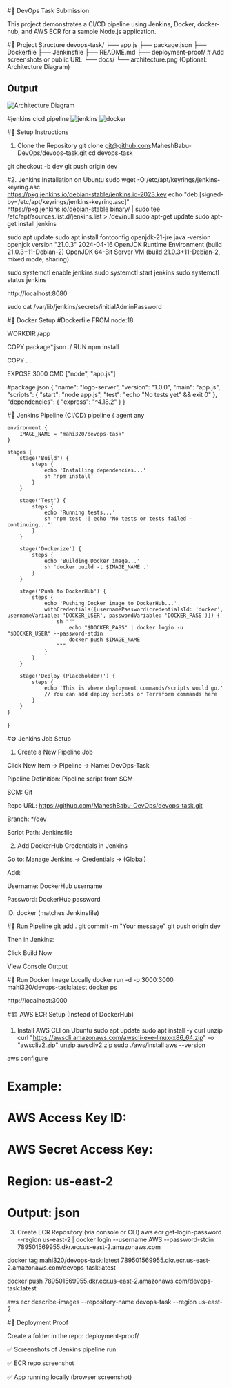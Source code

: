 #🚀 DevOps Task Submission

This project demonstrates a CI/CD pipeline using Jenkins, Docker, docker-hub, and AWS ECR for a sample Node.js application.


#📁 Project Structure
devops-task/
├── app.js
├── package.json
├── Dockerfile
├── Jenkinsfile
├── README.md
├── deployment-proof/   # Add screenshots or public URL
└── docs/
    └── architecture.png (Optional: Architecture Diagram)

## Output

![Architecture Diagram](./logo.png)

#jenkins  cicd pipeline
![jenkins](./jenkins.png)
![docker](./docker-image.png)


#🔧 Setup Instructions
1. Clone the Repository
git clone git@github.com:MaheshBabu-DevOps/devops-task.git
cd devops-task

git checkout -b dev
git push origin dev


#2. Jenkins Installation on Ubuntu
sudo wget -O /etc/apt/keyrings/jenkins-keyring.asc \
  https://pkg.jenkins.io/debian-stable/jenkins.io-2023.key
echo "deb [signed-by=/etc/apt/keyrings/jenkins-keyring.asc]" \
  https://pkg.jenkins.io/debian-stable binary/ | sudo tee \
  /etc/apt/sources.list.d/jenkins.list > /dev/null
sudo apt-get update
sudo apt-get install jenkins

sudo apt update
sudo apt install fontconfig openjdk-21-jre
java -version
openjdk version "21.0.3" 2024-04-16
OpenJDK Runtime Environment (build 21.0.3+11-Debian-2)
OpenJDK 64-Bit Server VM (build 21.0.3+11-Debian-2, mixed mode, sharing)


sudo systemctl enable jenkins
sudo systemctl start jenkins
sudo systemctl status jenkins


http://localhost:8080

sudo cat /var/lib/jenkins/secrets/initialAdminPassword


#🐳 Docker Setup
#Dockerfile
FROM node:18

WORKDIR /app

COPY package*.json ./
RUN npm install

COPY . .

EXPOSE 3000
CMD ["node", "app.js"]


#package.json
{
  "name": "logo-server",
  "version": "1.0.0",
  "main": "app.js",
  "scripts": {
    "start": "node app.js",
    "test": "echo \"No tests yet\" && exit 0"
  },
  "dependencies": {
    "express": "^4.18.2"
  }
}


#🧪 Jenkins Pipeline (CI/CD)
pipeline {
    agent any

    environment {
        IMAGE_NAME = "mahi320/devops-task"
    }

    stages {
        stage('Build') {
            steps {
                echo 'Installing dependencies...'
                sh 'npm install'
            }
        }

        stage('Test') {
            steps {
                echo 'Running tests...'
                sh 'npm test || echo "No tests or tests failed — continuing..."'
            }
        }

        stage('Dockerize') {
            steps {
                echo 'Building Docker image...'
                sh 'docker build -t $IMAGE_NAME .'
            }
        }

        stage('Push to DockerHub') {
            steps {
                echo 'Pushing Docker image to DockerHub...'
                withCredentials([usernamePassword(credentialsId: 'docker', usernameVariable: 'DOCKER_USER', passwordVariable: 'DOCKER_PASS')]) {
                    sh """
                        echo "$DOCKER_PASS" | docker login -u "$DOCKER_USER" --password-stdin
                        docker push $IMAGE_NAME
                    """
                }
            }
        }

        stage('Deploy (Placeholder)') {
            steps {
                echo 'This is where deployment commands/scripts would go.'
                // You can add deploy scripts or Terraform commands here
            }
        }
    }
}


#⚙️ Jenkins Job Setup
1. Create a New Pipeline Job

Click New Item → Pipeline → Name: DevOps-Task

Pipeline Definition: Pipeline script from SCM

SCM: Git

Repo URL: https://github.com/MaheshBabu-DevOps/devops-task.git

Branch: */dev

Script Path: Jenkinsfile


2. Add DockerHub Credentials in Jenkins

Go to: Manage Jenkins → Credentials → (Global)

Add:

Username: DockerHub username

Password: DockerHub password

ID: docker (matches Jenkinsfile)


#🧪 Run Pipeline
git add .
git commit -m "Your message"
git push origin dev

Then in Jenkins:

Click Build Now

View Console Output


#🐳 Run Docker Image Locally
docker run -d -p 3000:3000 mahi320/devops-task:latest
docker ps

http://localhost:3000



#🏗️ AWS ECR Setup (Instead of DockerHub)
1. Install AWS CLI on Ubuntu
sudo apt update
sudo apt install -y curl unzip
curl "https://awscli.amazonaws.com/awscli-exe-linux-x86_64.zip" -o "awscliv2.zip"
unzip awscliv2.zip
sudo ./aws/install
aws --version


aws configure

# Example:
# AWS Access Key ID: <your-access-key>
# AWS Secret Access Key: <your-secret-key>
# Region: us-east-2
# Output: json


3. Create ECR Repository (via console or CLI)
aws ecr get-login-password --region us-east-2 | docker login --username AWS --password-stdin 789501569955.dkr.ecr.us-east-2.amazonaws.com

docker tag mahi320/devops-task:latest 789501569955.dkr.ecr.us-east-2.amazonaws.com/devops-task:latest

docker push 789501569955.dkr.ecr.us-east-2.amazonaws.com/devops-task:latest

aws ecr describe-images --repository-name devops-task --region us-east-2


#📸 Deployment Proof

Create a folder in the repo: deployment-proof/

✅ Screenshots of Jenkins pipeline run

✅ ECR repo screenshot

✅ App running locally  (browser screenshot)

